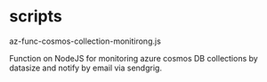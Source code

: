 # scripts

az-func-cosmos-collection-monitirong.js

Function on NodeJS for monitoring azure cosmos DB collections by datasize
and notify by email via sendgrig.
